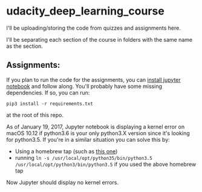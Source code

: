 # udacity_deep_learning_course
I'll be uploading/storing the code from quizzes and assignments here.

I'll be separating each section of the course in folders with the same name as the section.

## Assignments:

If you plan to run the code for the assignments, you can [install jupyter notebook](http://jupyter.org/install.html) and follow along.
You'll probably have some missing dependencies. If so, you can run:

`pip3 install -r requirements.txt`

at the root of this repo.

As of January 19, 2017, Jupyter notebook is displaying a kernel error on macOS 10.12 if python3.6 is your only python3.X version since it's looking for python3.5.
If you're in a similar situation you can solve this by:
* Using a homebrew tap (such as [this one](https://github.com/zoidbergwill/homebrew-python))
* running `ln -s /usr/local/opt/python35/bin/python3.5 /usr/local/opt/python3/bin/python3.5` if you used the above homebrew tap

Now Jupyter should display no kernel errors.


